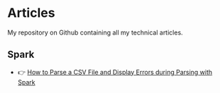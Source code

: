 # Articles
My repository on Github containing all my technical articles.

## Spark

- 👉 [How to Parse a CSV File and Display Errors during Parsing with Spark](./01_spark_read_csv/README.md) 

